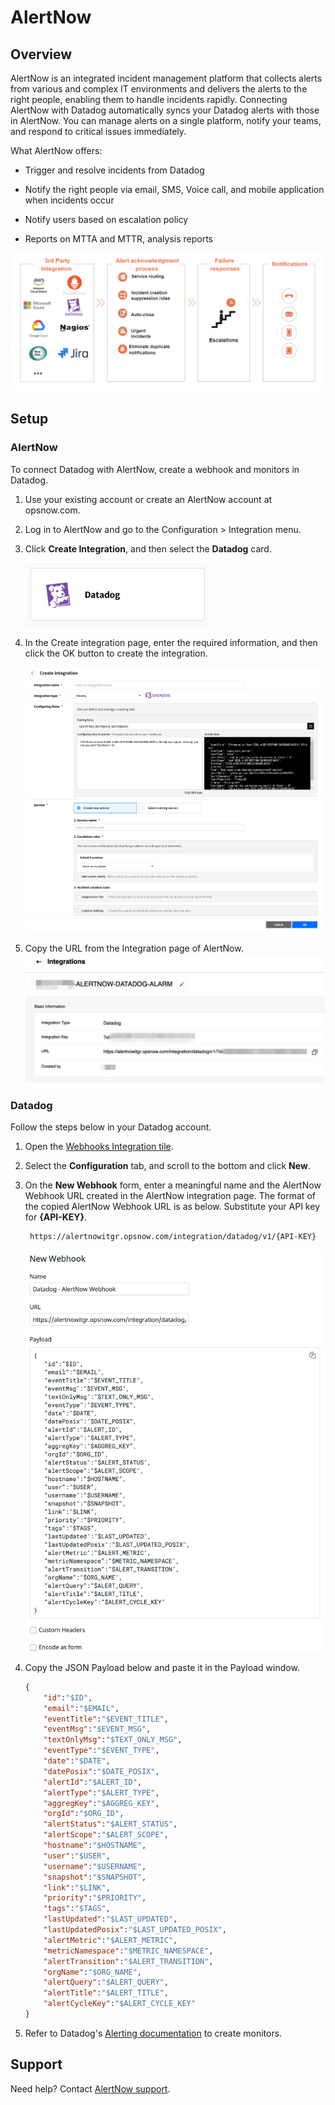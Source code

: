 # AlertNow

## Overview

AlertNow is an integrated incident management platform that collects alerts from various and complex IT environments and delivers the alerts to the right people, enabling them to handle incidents rapidly. Connecting AlertNow with Datadog automatically syncs your Datadog alerts with those in AlertNow. You can manage alerts on a single platform, notify your teams, and respond to critical issues immediately.


What AlertNow offers:
- Trigger and resolve incidents from Datadog
- Notify the right people via email, SMS, Voice call, and mobile application when incidents occur

- Notify users based on escalation policy
- Reports on MTTA and MTTR, analysis reports


![alertnow overview][1]

## Setup

### AlertNow

To connect Datadog with AlertNow, create a webhook and monitors in Datadog.


1. Use your existing account or create an AlertNow account at opsnow.com.

2. Log in to AlertNow and go to the Configuration > Integration menu.
3. Click **Create Integration**, and then select the **Datadog** card.

    ![datadog card][2]

4. In the Create integration page, enter the required information, and then click the OK button to create the integration.

    ![datadog integration][3]

5. Copy the URL from the Integration page of AlertNow.
    ![datadog detail][4]


### Datadog

Follow the steps below in your Datadog account.


1. Open the [Webhooks Integration tile][5].

2. Select the **Configuration** tab, and scroll to the bottom and click **New**.

3. On the **New Webhook** form, enter a meaningful name and the AlertNow Webhook URL created in the AlertNow integration page. The format of the copied AlertNow Webhook URL is as below. Substitute your API key for **{API-KEY}**.



    <pre><code> https://alertnowitgr.opsnow.com/integration/datadog/v1/{API-KEY} </code></pre>

    ![datadog webhook][6]

4. Copy the JSON Payload below and paste it in the Payload window.


    ``` json
    {
        "id":"$ID",
        "email":"$EMAIL",
        "eventTitle":"$EVENT_TITLE",
        "eventMsg":"$EVENT_MSG",
        "textOnlyMsg":"$TEXT_ONLY_MSG",
        "eventType":"$EVENT_TYPE",
        "date":"$DATE",
        "datePosix":"$DATE_POSIX",
        "alertId":"$ALERT_ID",
        "alertType":"$ALERT_TYPE",
        "aggregKey":"$AGGREG_KEY",
        "orgId":"$ORG_ID",
        "alertStatus":"$ALERT_STATUS",
        "alertScope":"$ALERT_SCOPE",
        "hostname":"$HOSTNAME",
        "user":"$USER",
        "username":"$USERNAME",
        "snapshot":"$SNAPSHOT",
        "link":"$LINK",
        "priority":"$PRIORITY",
        "tags":"$TAGS",
        "lastUpdated":"$LAST_UPDATED",
        "lastUpdatedPosix":"$LAST_UPDATED_POSIX",
        "alertMetric":"$ALERT_METRIC",
        "metricNamespace":"$METRIC_NAMESPACE",
        "alertTransition":"$ALERT_TRANSITION",
        "orgName":"$ORG_NAME",
        "alertQuery":"$ALERT_QUERY",
        "alertTitle":"$ALERT_TITLE",
        "alertCycleKey":"$ALERT_CYCLE_KEY"
    }

    ```

5. Refer to Datadog's [Alerting documentation][7] to create monitors.



## Support

Need help? Contact [AlertNow support](mailto:support@opsnow.com).


[1]: https://raw.githubusercontent.com/DataDog/integrations-extras/master/alertnow/images/alertnow_overview.png
[2]: https://raw.githubusercontent.com/DataDog/integrations-extras/master/alertnow/images/integration_card_datadog.png
[3]: https://raw.githubusercontent.com/DataDog/integrations-extras/master/alertnow/images/create_integration_datadog_en.png
[4]: https://raw.githubusercontent.com/DataDog/integrations-extras/master/alertnow/images/datadog_integration_detail.png
[5]: https://app.datadoghq.com/account/login?next=%2Faccount%2Fsettings#integrations/webhooks
[6]: https://raw.githubusercontent.com/DataDog/integrations-extras/master/alertnow/images/datadog_webhook.png
[7]: https://docs.datadoghq.com/monitors/